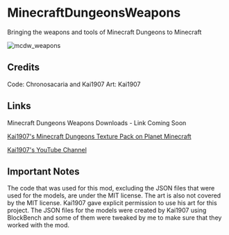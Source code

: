 # MinecraftDungeonsWeapons
 Bringing the weapons and tools of Minecraft Dungeons to Minecraft
 
![mcdw_weapons](https://user-images.githubusercontent.com/67794130/92668875-fd532400-f2dd-11ea-9933-a2c3e8d41faf.png)

## Credits
Code: Chronosacaria and Kai1907
Art: Kai1907

## Links

Minecraft Dungeons Weapons Downloads - Link Coming Soon

[Kai1907's Minecraft Dungeons Texture Pack on Planet Minecraft](https://www.planetminecraft.com/texture-pack/minecraft-dungeons-textures-for-minecraft-java-edition/)

[Kai1907's YouTube Channel](https://www.youtube.com/channel/UCDWE3OLgQv5w8E0WcNrzWyA)

## Important Notes
The code that was used for this mod, excluding the JSON files that were used for the models, are under the MIT license. The art is also not covered by the MIT license. Kai1907 gave explicit permission to use his art for this project. The JSON files for the models were created by Kai1907 using BlockBench and some of them were tweaked by me to make sure that they worked with the mod.
